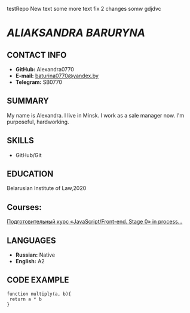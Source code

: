 testRepo
New text
some more text
fix 2 changes
somw gdjdvc
# ***ALIAKSANDRA BARURYNA***
## **CONTACT INFO**

+ **GitHub:** Alexandra0770
+ **E-mail:** baturina0770@yandex.by
+ **Telegram:** SB0770

## **SUMMARY**
My name is Alexandra. I live in Minsk. I work as a sale manager now. I'm purposeful, hardworking.

## **SKILLS**
+ GitHub/Git

## **EDUCATION**
Belarusian Institute of Law,2020
## **Courses:** 
[Подготовительный курс «JavaScript/Front-end. Stage 0» in process...](https://rs.school/js-stage0/)
## **LANGUAGES**
+ **Russian:** Native
+ **English:** A2

## **CODE EXAMPLE**

```
function multiply(a, b){
 return a * b
}
```
